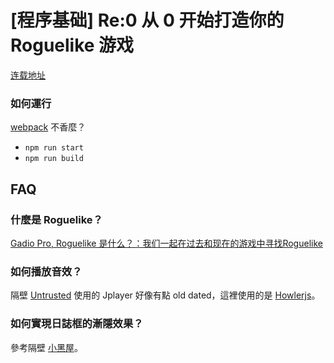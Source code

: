 [程序基础] Re:0 从 0 开始打造你的 Roguelike 游戏
==========

[连载地址](http://www.gamecreator.com.cn/forum.php?mod=viewthread&tid=238&page=1&extra=#pid1026)

### 如何運行
[webpack](https://webpack.js.org/) 不香麼？
- `npm run start`
- `npm run build`


## FAQ

### 什麼是 Roguelike？
[Gadio Pro, Roguelike 是什么？：我们一起在过去和现在的游戏中寻找Roguelike](https://www.gcores.com/radios/121523)

### 如何播放音效？
隔壁 [Untrusted](https://github.com/lychees/untrusted/blob/master/scripts/sound.js) 使用的 Jplayer 好像有點 old dated，這裡使用的是 [Howlerjs](https://howlerjs.com/)。

### 如何實現日誌框的漸隱效果？
參考隔壁 [小黑屋](https://github.com/doublespeakgames/adarkroom/blob/master/script/notifications.js)。